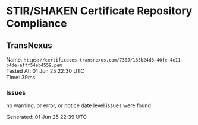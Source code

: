 # STIR/SHAKEN Certificate Repository Compliance

## TransNexus

Name: `https://certificates.transnexus.com/738J/185b24d8-40fe-4e11-b4de-afff54eb4559.pem`\
Tested At: 01 Jun 25 22:30 UTC\
Time: 39ms

### Issues

no warning, or error, or notice date level issues were found

Generated: 01 Jun 25 22:39 UTC
